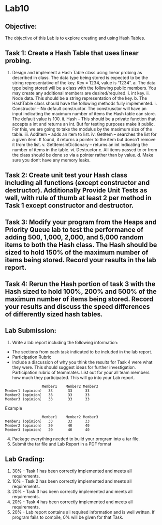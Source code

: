 # Lab10

## Objective:
The objective of this Lab is to explore creating and using Hash Tables.


## Task 1:  Create a Hash Table that uses linear probing.
1.	Design and implement a Hash Table class using linear probing as described in class.  The data type being stored is expected to be the string representative of the key.  Key = 1234, value is “1234”.
a.	The data type being stored will be a class with the following public members.  You may create any additional members are desired/required.
i.	int key.
ii.	Node data.  This should be a string representation of the key.
b.	The HashTable class should have the following methods fully implemented.
i.	Constructor –  No default constructor.  The construsctor will have an input indicating the maximum number of items the Hash table can store.  The default value is 100.
ii.	Hash – This should be a private function that accepts a int and returns an int.  But for testing purposes make it public. For this, we are going to take the modulus by the maximum size of the table.
iii.	AddItem – adds an item to list.
iv.	GetItem – searches the list for a given item.  If found, it returns a pointer to the item but doesn’t remove it from the list.
v.	GetItemsInDictionary – returns an int indicating the number of items in the table.
vi.	Destructor
c.	All items passed to or from the class should be done so via a pointer rather than by value.
d.	Make sure you don’t have any memory leaks.

## Task 2:  Create unit test your Hash class including all functions (except constructor and destructor).   Additionally Provide Unit Tests as well, with rule of thumb at least 2 per method in Task 1 except constructor and destructor.

## Task 3:  Modify your program from the Heaps and Priority Queue lab to test the performance of adding 500, 1,000, 2,000, and 5,000 random items to both the Hash class.  The Hash should be sized to hold 150% of the maximum number of items being stored.  Record your results in the lab report.
 
## Task 4:  Rerun the Hash portion of task 3 with the Hash sized to hold 100%, 200% and 500% of the maximum number of items being stored.  Record your results and discuss the speed differences of differently sized hash tables.

## Lab Submission:
1.	Write a lab report including the following information:
*	The sections from each task indicated to be included in the lab report. 
* Participation Rubric
*	Include a discussion of why you think the results for Task 4 were what they were.  This should suggest ideas for further investigation.
Participation rubric of teammates.  List out for your all team members how much they participated.  This will go into your Lab report.
```
	             Member1	Member2	Member3
Member1 (opinion)	33	     33	     33
Member2 (opinion)	33	     33	     33
Member3 (opinion)	33	     33	     33
```			
			
Example 			
```
	             Member1	Member2	Member3
Member1 (opinion)	33	     33	     33
Member2 (opinion)	20	     40	     40
Member3 (opinion)	20	     40	     40
```

4. Package everything needed to build your program into a tar file. 
5. Submit the tar file and Lab Report in a PDF format

## Lab Grading:
1.	30% - Task 1 has been correctly implemented and meets all requirements.
2.	10% - Task 2 has been correctly implemented and meets all requirements. 
3.	20% - Task 3 has been correctly implemented and meets all requirements. 
4.	20% - Task 4 has been correctly implemented and meets all requirements.
5.	20% - Lab report contains all required information and is well written.
If program fails to compile, 0% will be given for that Task.

